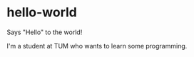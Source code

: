 # hello-world
Says "Hello" to the world!

I'm a student at TUM who wants to learn some programming.
